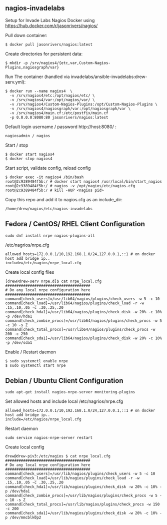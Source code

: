 nagios-invadelabs
-----------------
Setup for Invade Labs Nagios Docker using https://hub.docker.com/r/jasonrivers/nagios/

Pull down container:
```
$ docker pull jasonrivers/nagios:latest
```

Create directories for persistent data:
```
$ mkdir -p /srv/nagios4/{etc,var,Custom-Nagios-Plugins,nagiosgraph/var}
```

Run The container (handled via invadelabs/ansible-invadelabs:drew-serv.yml):
```
$ docker run --name nagios4  \
  -v /srv/nagios4/etc:/opt/nagios/etc/ \
  -v /srv/nagios4/var:/opt/nagios/var/ \
  -v /srv/nagios4/Custom-Nagios-Plugins:/opt/Custom-Nagios-Plugins \
  -v /srv/nagios4/nagiosgraph/var:/opt/nagiosgraph/var \
  -v /srv/nagios4/main.cf:/etc/postfix/main.cf
  -p 0.0.0.0:8080:80 jasonrivers/nagios:latest
```

Default login username / password http://host:8080/ :
```
nagiosadmin / nagios
```

Start / stop
```
$ docker start nagios4
$ docker stop nagios4
```

Start script, validate config, reload config
```
$ docker exec -it nagios4 /bin/bash
root@2c9389484f5b:/ # docker start nagios4 /usr/local/bin/start_nagios
root@2c9389484f5b:/ # nagios -v /opt/nagios/etc/nagios.cfg
root@2c9389484f5b:/ # kill -HUP <nagios pid>
```

Copy this repo and add it to nagios.cfg as an include_dir:
```
/home/drew/nagios/etc/nagios-invadelabs
```

## Fedora / CentOS/ RHEL Client Configuration
```
sudo dnf install nrpe nagios-plugins-all
```

/etc/nagrios/nrpe.cfg
```
allowed_hosts=172.0.0.1/10,192.168.1.0/24,127.0.0.1,::1 # on docker host add bridge ip..
include=/etc/nagios/nrpe_local.cfg
```

Create local config files
```
[drew@drew-serv nrpe.d]$ cat nrpe_local.cfg
######################################
# Do any local nrpe configuration here
######################################
command[check_users]=/usr/lib64/nagios/plugins/check_users -w 5 -c 10
command[check_load]=/usr/lib64/nagios/plugins/check_load -r -w .15,.10,.05 -c .30,.25,.20
command[check_hda1]=/usr/lib64/nagios/plugins/check_disk -w 20% -c 10% -p /dev/hda1
command[check_zombie_procs]=/usr/lib64/nagios/plugins/check_procs -w 5 -c 10 -s Z
command[check_total_procs]=/usr/lib64/nagios/plugins/check_procs -w 200 -c 250
command[check_sda1]=/usr/lib64/nagios/plugins/check_disk -w 20% -c 10% -p /dev/sda1
```

Enable / Restart daemon
```
$ sudo systemctl enable nrpe
$ sudo systemctl start nrpe
```

##  Debian / Ubuntu Client Configuration
```
sudo apt-get install nagios-nrpe-server monitoring-plugins
```
Set allowed hosts and include local /etc/nagrios/nrpe.cfg
```
allowed_hosts=172.0.0.1/10,192.168.1.0/24,127.0.0.1,::1 # on docker host add bridge ip..
include=/etc/nagios/nrpe_local.cfg
```

Restart daemon
```
sudo service nagios-nrpe-server restart
```

Create local config
```
drew@drew-piv3:/etc/nagios $ cat nrpe_local.cfg
######################################
# Do any local nrpe configuration here
######################################
command[check_users]=/usr/lib/nagios/plugins/check_users -w 5 -c 10
command[check_load]=/usr/lib/nagios/plugins/check_load -r -w .15,.10,.05 -c .30,.25,.20
command[check_hda1]=/usr/lib/nagios/plugins/check_disk -w 20% -c 10% -p /dev/hda1
command[check_zombie_procs]=/usr/lib/nagios/plugins/check_procs -w 5 -c 10 -s Z
command[check_total_procs]=/usr/lib/nagios/plugins/check_procs -w 150 -c 200
command[check_sda1]=/usr/lib/nagios/plugins/check_disk -w 20% -c 10% -p /dev/mmcblk0p2
```
